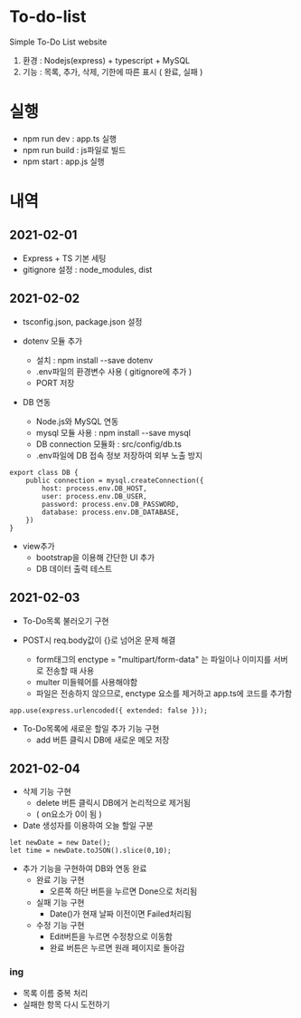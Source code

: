 # To-do-list
 Simple To-Do List website

1. 환경 : Nodejs(express) + typescript + MySQL
2. 기능 : 목록, 추가, 삭제, 기한에 따른 표시 ( 완료, 실패 )

# 실행

- npm run dev : app.ts 실행
- npm run build : js파일로 빌드
- npm start : app.js 실행


# 내역


## 2021-02-01

- Express + TS 기본 세팅
- gitignore 설정 : node_modules, dist

## 2021-02-02

- tsconfig.json, package.json 설정

- dotenv 모듈 추가
    - 설치 : npm install --save dotenv
    - .env파일의 환경변수 사용 ( gitignore에 추가 )
    - PORT 저장

- DB 연동
    - Node.js와 MySQL 연동
    - mysql 모듈 사용 : npm install --save mysql
    - DB connection 모듈화 : src/config/db.ts
    - .env파일에 DB 접속 정보 저장하여 외부 노출 방지

```
export class DB {       
    public connection = mysql.createConnection({
        host: process.env.DB_HOST,
        user: process.env.DB_USER,
        password: process.env.DB_PASSWORD,
        database: process.env.DB_DATABASE,
    })
}
```

- view추가
    - bootstrap을 이용해 간단한 UI 추가
    - DB 데이터 출력 테스트

## 2021-02-03

- To-Do목록 불러오기 구현

- POST시 req.body값이 {}로 넘어온 문제 해결
    - form태그의 enctype = "multipart/form-data" 는 파일이나 이미지를 서버로 전송할 때 사용
    - multer 미들웨어를 사용해야함
    - 파일은 전송하지 않으므로, enctype 요소를 제거하고 app.ts에 코드를 추가함

```
app.use(express.urlencoded({ extended: false }));
```

- To-Do목록에 새로운 할일 추가 기능 구현
    - add 버튼 클릭시 DB에 새로운 메모 저장

## 2021-02-04

- 삭제 기능 구현
    - delete 버튼 클릭시 DB에거 논리적으로 제거됨 
    - ( on요소가 0이 됨 )
- Date 생성자를 이용하여 오늘 할일 구분

```
let newDate = new Date();
let time = newDate.toJSON().slice(0,10);
```

- 추가 기능을 구현하여 DB와 연동 완료
    - 완료 기능 구현
        - 오른쪽 하단 버튼을 누르면 Done으로 처리됨
    - 실패 기능 구현
        - Date()가 현재 날짜 이전이면 Failed처리됨
    - 수정 기능 구현
        - Edit버튼을 누르면 수정창으로 이동함
        - 완료 버튼은 누르면 원래 페이지로 돌아감


### ing
- 목록 이름 중복 처리
- 실패한 항목 다시 도전하기